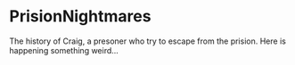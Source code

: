 # PrisionNightmares
The history of Craig, a presoner who try to escape from the prision. Here is happening something weird...
